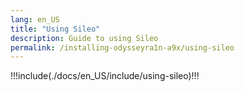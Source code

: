 ```yaml
---
lang: en_US
title: "Using Sileo"
description: Guide to using Sileo
permalink: /installing-odysseyra1n-a9x/using-sileo
---
```


!!!include(./docs/en_US/include/using-sileo)!!!